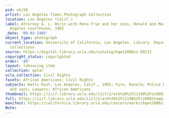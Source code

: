 ```yaml
---
pid: obj50
artist: Los Angeles Times Photograph Collection
location: Los Angeles (Calif.)
label: Attorney A. L. Wirin with Rena Frye and her sons, Ronald and Marquette at Los
  Angeles courthouse, 1965
_date: '09-03-1965'
object_type: photograph
current_location: University of California, Los Angeles. Library. Department of Special
  Collections
source: https://digital.library.ucla.edu/catalog/bqwt2000zz-89112
copyright_status: copyrighted
order: '49'
layout: lahousing_item
collection: qatar
ucla_collection: Civil Rights
facets: African Americans; Civil Rights
subjects: Watts Riot, Los Angeles, Calif., 1965; Fyre, Ronald; Police brutality; Mothers
  and sons; Lawyers; African Americans
thumbnail: https://iiif.library.ucla.edu/iiif/2/ark%3A%2F21198%2Fzz0002twqb/full/250,/0/default.jpg
full: https://iiif.library.ucla.edu/iiif/2/ark%3A%2F21198%2Fzz0002twqb/full/full/0/default.jpg
manifest: https://californica.library.ucla.edu/concern/works/bqwt2000zz-89112/manifest?manifest=https://californica.library.ucla.edu/concern/works/bqwt2000zz-89112/manifest
Note: 
---
```

